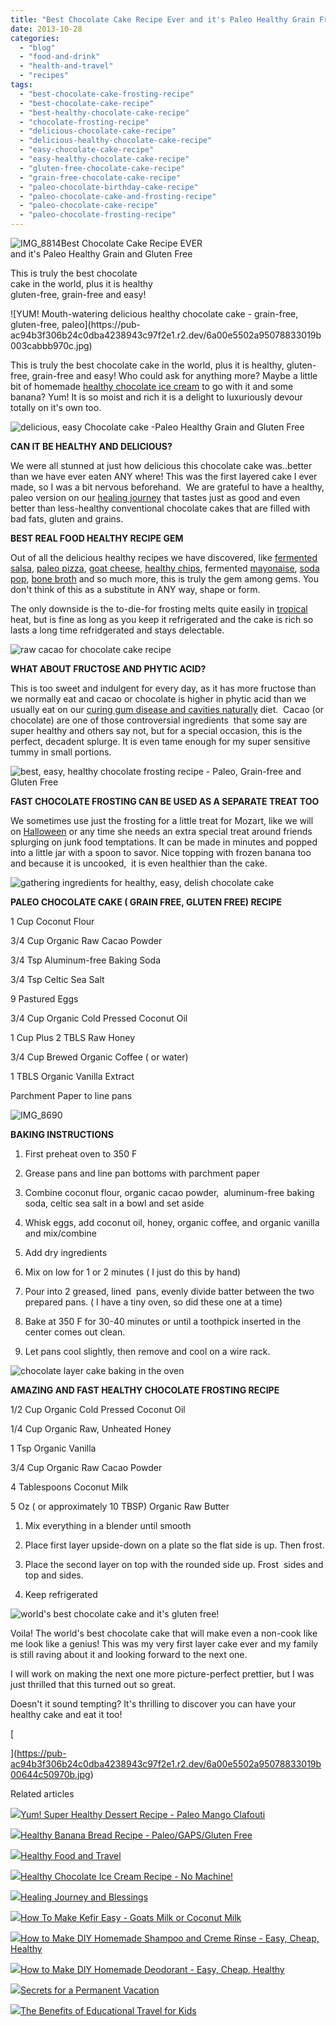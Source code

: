 ```yaml
---
title: "Best Chocolate Cake Recipe Ever and it's Paleo Healthy Grain Free"
date: 2013-10-28
categories: 
  - "blog"
  - "food-and-drink"
  - "health-and-travel"
  - "recipes"
tags: 
  - "best-chocolate-cake-frosting-recipe"
  - "best-chocolate-cake-recipe"
  - "best-healthy-chocolate-cake-recipe"
  - "chocolate-frosting-recipe"
  - "delicious-chocolate-cake-recipe"
  - "delicious-healthy-chocolate-cake-recipe"
  - "easy-chocolate-cake-recipe"
  - "easy-healthy-chocolate-cake-recipe"
  - "gluten-free-chocolate-cake-recipe"
  - "grain-free-chocolate-cake-recipe"
  - "paleo-chocolate-birthday-cake-recipe"
  - "paleo-chocolate-cake-and-frosting-recipe"
  - "paleo-chocolate-cake-recipe"
  - "paleo-chocolate-frosting-recipe"
---
```


![IMG_8814](https://pub-ac94b3f306b24c0dba4238943c97f2e1.r2.dev/6a00e5502a95078833019b003caaee970c.jpg)Best Chocolate Cake Recipe EVER  
and it's Paleo Healthy Grain and Gluten Free  
  
This is truly the best chocolate  
cake in the world, plus it is healthy  
gluten-free, grain-free and easy!

<!--more--> ![YUM! Mouth-watering delicious healthy chocolate cake - grain-free, gluten-free, paleo](https://pub-ac94b3f306b24c0dba4238943c97f2e1.r2.dev/6a00e5502a95078833019b003cabbb970c.jpg)  
  
  
This is truly the best chocolate cake in the world, plus it is healthy, gluten-free, grain-free and easy! Who could ask for anything more? Maybe a little bit of homemade [healthy chocolate ice cream](http://soultravelers3new.local/2013/08/best-healthy-chocolate-ice-cream-recipe-no-machine.html "healthy chocolate ice cream recipe") to go with it and some banana? Yum! It is so moist and rich it is a delight to luxuriously devour totally on it's own too.  
  
![delicious, easy  Chocolate cake -Paleo Healthy Grain and Gluten Free](https://pub-ac94b3f306b24c0dba4238943c97f2e1.r2.dev/6a00e5502a95078833019b003cb37e970c.jpg)  
  
**CAN IT BE HEALTHY AND DELICIOUS?**  
  
We were all stunned at just how delicious this chocolate cake was..better than we have ever eaten ANY where! This was the first layered cake I ever made, so I was a bit nervous beforehand.  We are grateful to have a healthy, paleo version on our [healing journey](http://soultravelers3new.local/2013/07/healing-journey-and-blessings.html "healing journey") that tastes just as good and even better than less-healthy conventional chocolate cakes that are filled with bad fats, gluten and grains.  
  
**BEST REAL FOOD HEALTHY RECIPE GEM**  
  
Out of all the delicious healthy recipes we have discovered, like [fermented salsa](http://soultravelers3new.local/2012/09/how-to-make-healthy-lacto-fermented-salsa.html "fermented salsa recipe"), [paleo pizza](http://soultravelers3new.local/2013/07/best-paleo-pizza-recipe.html "healthy pizza paleo"), [goat cheese](http://soultravelers3new.local/2013/02/how-to-make-diy-goat-cheese-with-kefir.html "goat cheese"), [healthy chips](http://soultravelers3new.local/2013/06/yummy-healthy-chips-recipe.html "healthy chips recipe"), fermented [mayonaise](http://soultravelers3new.local/2013/02/how-to-make-homemade-lacto-fermented-mayonnaise.html "fermented mayo"), [soda pop](http://soultravelers3new.local/2012/09/how-to-make-healthy-soda-pop-even-a-kid-can-do-it-.html "soda pop healthy"), [bone broth](http://soultravelers3new.local/2012/10/how-to-make-nourishing-bone-broth-recipes-to-heal.html "bone broth") and so much more, this is truly the gem among gems. You don't think of this as a substitute in ANY way, shape or form.  
  
The only downside is the to-die-for frosting melts quite easily in [tropical](http://soultravelers3new.local/2012/12/tropical-winter-vacation-from-freezing-to-flipflops.html "tropical vacation") heat, but is fine as long as you keep it refrigerated and the cake is rich so lasts a long time refridgerated and stays delectable.  
  
![raw cacao for chocolate cake recipe](https://pub-ac94b3f306b24c0dba4238943c97f2e1.r2.dev/6a00e5502a95078833019b003d2f4d970d.jpg)  
  
**WHAT ABOUT FRUCTOSE AND PHYTIC ACID?**  
  
This is too sweet and indulgent for every day, as it has more fructose than we normally eat and cacao or chocolate is higher in phytic acid than we usually eat on our [curing gum disease and cavities naturally](http://soultravelers3new.local/2013/03/curing-gum-disease-and-cavities-naturally.html "curing cavities and gum disease naturally diet") diet.  Cacao (or chocolate) are one of those controversial ingredients  that some say are super healthy and others say not, but for a special occasion, this is the perfect, decadent splurge. It is even tame enough for my super sensitive tummy in small portions.  
  
![best, easy, healthy chocolate frosting recipe - Paleo, Grain-free and Gluten Free ](https://pub-ac94b3f306b24c0dba4238943c97f2e1.r2.dev/6a00e5502a95078833019b004b0fcd970b.jpg)  
  
  
**FAST CHOCOLATE FROSTING CAN BE USED AS A SEPARATE TREAT TOO**  
  
We sometimes use just the frosting for a little treat for Mozart, like we will on [Halloween](http://soultravelers3new.local/2009/10/best-halloween-europe-or-us-conde-nast-youtube-video-social-media-twitter-nyc-wendy-perrin.html "best halloween europe or USA") or any time she needs an extra special treat around friends splurging on junk food temptations. It can be made in minutes and popped into a little jar with a spoon to savor. Nice topping with frozen banana too and because it is uncooked,  it is even healthier than the cake.  
  
![gathering ingredients for healthy, easy, delish chocolate cake](https://pub-ac94b3f306b24c0dba4238943c97f2e1.r2.dev/6a00e5502a95078833019b003cc0f7970c.jpg)  
  
  
**PALEO CHOCOLATE CAKE ( GRAIN FREE, GLUTEN FREE) RECIPE**  
  
1 Cup Coconut Flour  
  
3/4 Cup Organic Raw Cacao Powder  
  
3/4 Tsp Aluminum-free Baking Soda  
  
3/4 Tsp Celtic Sea Salt  
  
9 Pastured Eggs  
  
3/4 Cup Organic Cold Pressed Coconut Oil  
  
1 Cup Plus 2 TBLS Raw Honey  
  
3/4 Cup Brewed Organic Coffee ( or water)  
  
1 TBLS Organic Vanilla Extract  
  
Parchment Paper to line pans  
  
![IMG_8690](https://pub-ac94b3f306b24c0dba4238943c97f2e1.r2.dev/6a00e5502a95078833019b00644c50970b.jpg)  
  
**BAKING INSTRUCTIONS**  
  
1) First preheat oven to 350 F  
  
2) Grease pans and line pan bottoms with parchment paper  
  
3) Combine coconut flour, organic cacao powder,  aluminum-free baking soda, celtic sea salt in a bowl and set aside  
  
4) Whisk eggs, add coconut oil, honey, organic coffee, and organic vanilla and mix/combine  
  
5) Add dry ingredients  
  
6) Mix on low for 1 or 2 minutes ( I just do this by hand)  
  
7) Pour into 2 greased, lined  pans, evenly divide batter between the two prepared pans. ( I have a tiny oven, so did these one at a time)  
  
8) Bake at 350 F for 30-40 minutes or until a toothpick inserted in the center comes out clean.  
  
9) Let pans cool slightly, then remove and cool on a wire rack.  
  
![chocolate layer cake baking in the oven](https://pub-ac94b3f306b24c0dba4238943c97f2e1.r2.dev/6a00e5502a95078833019b006296f6970c.jpg)  
  
**AMAZING AND FAST HEALTHY CHOCOLATE FROSTING RECIPE**  
  
1/2 Cup Organic Cold Pressed Coconut Oil  
  
1/4 Cup Organic Raw, Unheated Honey  
  
1 Tsp Organic Vanilla  
  
3/4 Cup Organic Raw Cacao Powder  
  
4 Tablespoons Coconut Milk  
  
5 Oz ( or approximately 10 TBSP) Organic Raw Butter  
  
  
1) Mix everything in a blender until smooth

2) Place first layer upside-down on a plate so the flat side is up. Then frost.  
  
3) Place the second layer on top with the rounded side up. Frost  sides and top and sides.

4) Keep refrigerated  
  
![world's best chocolate cake and it's gluten free!](https://pub-ac94b3f306b24c0dba4238943c97f2e1.r2.dev/6a00e5502a95078833019b006309be970b.jpg)  
  
  
Voila! The world's best chocolate cake that will make even a non-cook like me look like a genius! This was my very first layer cake ever and my family is still raving about it and looking forward to the next one.  
  
I will work on making the next one more picture-perfect prettier, but I was just thrilled that this turned out so great.  
  
Doesn't it sound tempting? It's thrilling to discover you can have your healthy cake and eat it too!  
  
[  
  
  
  
](https://pub-ac94b3f306b24c0dba4238943c97f2e1.r2.dev/6a00e5502a95078833019b00644c50970b.jpg)

Related articles

[![](http://i.zemanta.com/188106839_80_80.jpg)](http://soultravelers3new.local/2013/07/yum-super-healthy-dessert-recipe-paleo-mango-clafouti.html)[Yum! Super Healthy Dessert Recipe - Paleo Mango Clafouti](http://soultravelers3new.local/2013/07/yum-super-healthy-dessert-recipe-paleo-mango-clafouti.html)

[![](http://i.zemanta.com/192276044_80_80.jpg)](http://soultravelers3new.local/2013/08/healthy-banana-bread-recipe-paleogapsgluten-free.html)[Healthy Banana Bread Recipe - Paleo/GAPS/Gluten Free](http://soultravelers3new.local/2013/08/healthy-banana-bread-recipe-paleogapsgluten-free.html)

[![](http://i.zemanta.com/92033338_80_80.jpg)](http://soultravelers3new.local/2012/06/healthy-food-and-travel.html)[Healthy Food and Travel](http://soultravelers3new.local/2012/06/healthy-food-and-travel.html)

[![](http://i.zemanta.com/196276182_80_80.jpg)](http://soultravelers3new.local/2013/08/best-healthy-chocolate-ice-cream-recipe-no-machine.html)[Healthy Chocolate Ice Cream Recipe - No Machine!](http://soultravelers3new.local/2013/08/best-healthy-chocolate-ice-cream-recipe-no-machine.html)

[![](http://i.zemanta.com/191008312_80_80.jpg)](http://soultravelers3new.local/2013/07/healing-journey-and-blessings.html)[Healing Journey and Blessings](http://soultravelers3new.local/2013/07/healing-journey-and-blessings.html)

[![](http://i.zemanta.com/100812762_80_80.jpg)](http://soultravelers3new.local/2012/07/-how-to-make-kefir-easy-goats-milk-or-coconut-milk.html)[How To Make Kefir Easy - Goats Milk or Coconut Milk](http://soultravelers3new.local/2012/07/-how-to-make-kefir-easy-goats-milk-or-coconut-milk.html)

[![](http://i.zemanta.com/114817233_80_80.jpg)](http://soultravelers3new.local/2012/09/how-to-make-diy-homemade-shampoo-and-creme-rinse-easy-cheap-healthy.html)[How to Make DIY Homemade Shampoo and Creme Rinse - Easy, Cheap, Healthy](http://soultravelers3new.local/2012/09/how-to-make-diy-homemade-shampoo-and-creme-rinse-easy-cheap-healthy.html)

[![](http://i.zemanta.com/109813796_80_80.jpg)](http://soultravelers3new.local/2012/09/how-to-make-diy-homemade-deodorant-easy-cheap-healthy.html)[How to Make DIY Homemade Deodorant - Easy, Cheap, Healthy](http://soultravelers3new.local/2012/09/how-to-make-diy-homemade-deodorant-easy-cheap-healthy.html)

[![](http://i.zemanta.com/197008054_80_80.jpg)](http://soultravelers3new.local/2013/08/secrets-for-a-permanent-vacation-travel-tips.html)[Secrets for a Permanent Vacation](http://soultravelers3new.local/2013/08/secrets-for-a-permanent-vacation-travel-tips.html)

[![](http://i.zemanta.com/85809747_80_80.jpg)](http://soultravelers3new.local/2012/04/the-benefits-of-educational-travel-for-kids.html)[The Benefits of Educational Travel for Kids](http://soultravelers3new.local/2012/04/the-benefits-of-educational-travel-for-kids.html)
